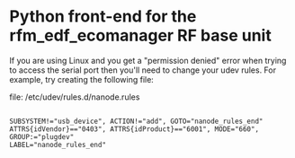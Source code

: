 # Python front-end for the rfm_edf_ecomanager RF base unit

If you are using Linux and you get a "permission denied" error when trying
to access the serial port then you'll need to change your udev rules.
For example, try creating the following file:

 file: /etc/udev/rules.d/nanode.rules

<code>
SUBSYSTEM!="usb_device", ACTION!="add", GOTO="nanode_rules_end"
ATTRS{idVendor}=="0403", ATTRS{idProduct}=="6001", MODE="660", GROUP:="plugdev" 
LABEL="nanode_rules_end"
</code>